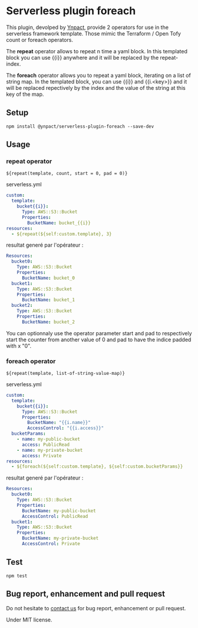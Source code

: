 # Serverless plugin foreach
This plugin, devolped by [Ynpact](https://www.ynpact.com), provide 2 operators for use in the serverless framework template. Those mimic the Terraform / Open Tofy count or foreach operators.

The **repeat** operator allows to repeat n time a yaml block. In this templated block you can use {{i}} anywhere and it will be replaced by the repeat-index.

The **foreach** operator allows you to repeat a yaml block, iterating on a list of string map. In the templated block, you can use {{i}} and {{i.\<key\>}} and it will be replaced repectively by the index and the value of the string at this key of the map.

## Setup
```npm install @ynpact/serverless-plugin-foreach --save-dev```

## Usage

### repeat operator
```${repeat(template, count, start = 0, pad = 0)}```

serverless.yml
```yaml
custom:
  template:
    bucket{{i}}:
      Type: AWS::S3::Bucket
      Properties:
        BucketName: bucket_{{i}}
resources:
  - ${repeat(${self:custom.template}, 3}
```
resultat generé par l'opérateur :
```yaml
Resources:
  bucket0:
    Type: AWS::S3::Bucket
    Properties:
      BucketName: bucket_0
  bucket1:
    Type: AWS::S3::Bucket
    Properties:
      BucketName: bucket_1
  bucket2:
    Type: AWS::S3::Bucket
    Properties:
      BucketName: bucket_2
```
You can optionnaly use the operator parameter start and pad to respectively start the counter from another value of 0 and pad to have the indice padded with x "0".
### foreach operator
```${repeat(template, list-of-string-value-map)}```

serverless.yml
```yaml
custom:
  template:
    bucket{{i}}:
      Type: AWS::S3::Bucket
      Properties:
        BucketName: "{{i.name}}"
        AccessControl: "{{i.access}}"
  bucketParams:
    - name: my-public-bucket
      access: PublicRead
    - name: my-private-bucket
      access: Private
resources:
  - ${foreach(${self:custom.template}, ${self:custom.bucketParams}}
```
resultat generé par l'opérateur :
```yaml
Resources:
  bucket0:
    Type: AWS::S3::Bucket
    Properties:
      BucketName: my-public-bucket
      AccessControl: PublicRead
  bucket1:
    Type: AWS::S3::Bucket
    Properties:
      BucketName: my-private-bucket
      AccessControl: Private
```
## Test
```npm test```
## Bug report, enhancement and pull request
Do not hesitate to [contact us](mailto:contact@ynpact.com) for bug report, enhancement or pull request.

Under MIT license.